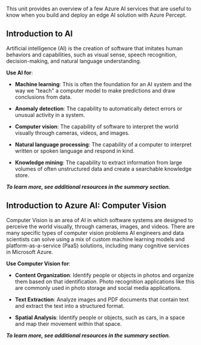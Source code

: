 This unit provides an overview of a few Azure AI services that are useful to know when you build and deploy an edge AI solution with Azure Percept.

## Introduction to AI

Artificial intelligence (AI) is the creation of software that imitates human behaviors and capabilities, such as visual sense, speech recognition, decision-making, and natural language understanding.

**Use AI for**:

- **Machine learning**: This is often the foundation for an AI system and the way we "teach" a computer model to make predictions and draw conclusions from data.

- **Anomaly detection**: The capability to automatically detect errors or unusual activity in a system.

- **Computer vision**: The capability of software to interpret the world visually through cameras, videos, and images.

- **Natural language processing**: The capability of a computer to interpret written or spoken language and respond in kind.

- **Knowledge mining**: The capability to extract information from large volumes of often unstructured data and create a searchable knowledge store.

**_To learn more, see additional resources in the summary section._**

## Introduction to Azure AI: Computer Vision

Computer Vision is an area of AI in which software systems are designed to perceive the world visually, through cameras, images, and videos. There are many specific types of computer vision problems AI engineers and data scientists can solve using a mix of custom machine learning models and platform-as-a-service (PaaS) solutions, including many cognitive services in Microsoft Azure.

**Use Computer Vision for**:

- **Content Organization**: Identify people or objects in photos and organize them based on that identification. Photo recognition applications like this are commonly used in photo storage and social media applications.

- **Text Extraction**: Analyze images and PDF documents that contain text and extract the text into a structured format.

- **Spatial Analysis**: Identify people or objects, such as cars, in a space and map their movement within that space.

**_To learn more, see additional resources in the summary section._**
